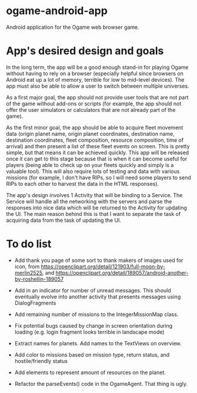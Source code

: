 ogame-android-app
=================

Android application for the Ogame web browser game.

App's desired design and goals
==============================

In the long term, the app will be a good enough stand-in for playing Ogame without having
to rely on a browser (especially helpful since browsers on Android eat up a lot of memory,
terrible for low to mid-level devices). The app must also be able to allow a user to
switch between multiple universes.

As a first major goal, the app should not provide user
tools that are not part of the game without add-ons or scripts (for example, the app should
not offer the user simulators or calculators that are not already part of the game).

As the first minor goal, the app should be able to acquire fleet movement data
(origin planet name, origin planet coordinates, destination name, destination coordinates,
fleet composition, resource composition, time of arrival) and then present a list of
these fleet events on screen. This is pretty simple, but that means it can be achieved
quickly. This app will be released once it can get to this stage because that
is when it can become useful for players (being able to check up on your fleets
quickly and simply is a valuable tool). This will also require lots of testing and
data with various missions (for example, I don't have RIPs, so I will need some players
to send RIPs to each other to harvest the data in the HTML responses).

The app's design involves 1 Activity that will be binding to a Service. The Service will
handle all the networking with the servers and parse the responses into nice data which
will be returned to the Activity for updating the UI. The main reason behind this is that
I want to separate the task of acquiring data from the task of updating the UI.

To do list
==========

- Add thank you page of some sort to thank makers of images used for icon, from
https://openclipart.org/detail/121903/full-moon-by-merlin2525, and
https://openclipart.org/detail/189057/android-another-by-roshellin-189057

- Add in an indicator for number of unread messages. This should eventually
evolve into another activity that presents messages using DialogFragments

- Add remaining number of missions to the IntegerMissionMap class.

- Fix potential bugs caused by change in screen orientation during loading
(e.g. login fragment looks terrible in landscape mode)

- Extract names for planets. Add names to the TextViews on overview.

- Add color to missions based on mission type, return status, and hostile/friendly status

- Add elements to represent amount of resources on the planet.

- Refactor the parseEvents() code in the OgameAgent. That thing is ugly.
